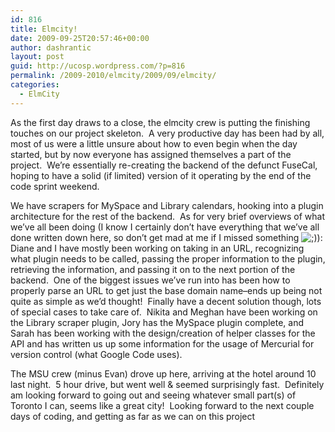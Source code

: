 ```yaml
---
id: 816
title: Elmcity!
date: 2009-09-25T20:57:46+00:00
author: dashrantic
layout: post
guid: http://ucosp.wordpress.com/?p=816
permalink: /2009-2010/elmcity/2009/09/elmcity/
categories:
  - ElmCity
---
```

As the first day draws to a close, the elmcity crew is putting the finishing touches on our project skeleton.  A very productive day has been had by all, most of us were a little unsure about how to even begin when the day started, but by now everyone has assigned themselves a part of the project.  We’re essentially re-creating the backend of the defunct FuseCal, hoping to have a solid (if limited) version of it operating by the end of the code sprint weekend.

We have scrapers for MySpace and Library calendars, hooking into a plugin architecture for the rest of the backend.  As for very brief overviews of what we’ve all been doing (I know I certainly don’t have everything that we’ve all done written down here, so don’t get mad at me if I missed something  ![;)](http://s.wordpress.com/wp-includes/images/smilies/icon_wink.gif)): Diane and I have mostly been working on taking in an URL, recognizing what plugin needs to be called, passing the proper information to the plugin, retrieving the information, and passing it on to the next portion of the backend.  One of the biggest issues we’ve run into has been how to properly parse an URL to get just the base domain name–ends up being not quite as simple as we’d thought!  Finally have a decent solution though, lots of special cases to take care of.  Nikita and Meghan have been working on the Library scraper plugin, Jory has the MySpace plugin complete, and Sarah has been working with the design/creation of helper classes for the API and has written us up some information for the usage of Mercurial for version control (what Google Code uses).

The MSU crew (minus Evan) drove up here, arriving at the hotel around 10 last night.  5 hour drive, but went well & seemed surprisingly fast.  Definitely am looking forward to going out and seeing whatever small part(s) of Toronto I can, seems like a great city!  Looking forward to the next couple days of coding, and getting as far as we can on this project